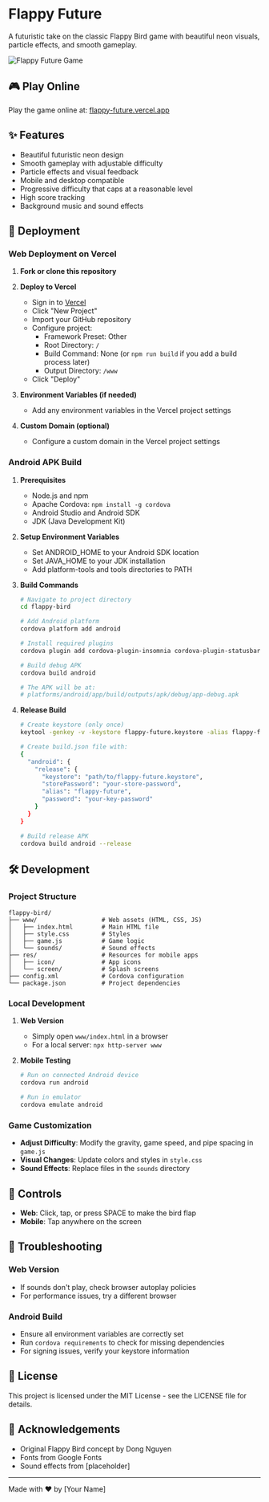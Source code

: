 # Flappy Future

A futuristic take on the classic Flappy Bird game with beautiful neon visuals, particle effects, and smooth gameplay.

![Flappy Future Game](https://via.placeholder.com/800x400?text=Flappy+Future+Game)

## 🎮 Play Online

Play the game online at: [flappy-future.vercel.app](https://flappy-future.vercel.app)

## ✨ Features

- Beautiful futuristic neon design
- Smooth gameplay with adjustable difficulty
- Particle effects and visual feedback
- Mobile and desktop compatible
- Progressive difficulty that caps at a reasonable level
- High score tracking
- Background music and sound effects

## 🚀 Deployment

### Web Deployment on Vercel

1. **Fork or clone this repository**

2. **Deploy to Vercel**
   - Sign in to [Vercel](https://vercel.com)
   - Click "New Project"
   - Import your GitHub repository
   - Configure project:
     - Framework Preset: Other
     - Root Directory: `/`
     - Build Command: None (or `npm run build` if you add a build process later)
     - Output Directory: `/www`
   - Click "Deploy"

3. **Environment Variables (if needed)**
   - Add any environment variables in the Vercel project settings

4. **Custom Domain (optional)**
   - Configure a custom domain in the Vercel project settings

### Android APK Build

1. **Prerequisites**
   - Node.js and npm
   - Apache Cordova: `npm install -g cordova`
   - Android Studio and Android SDK
   - JDK (Java Development Kit)

2. **Setup Environment Variables**
   - Set ANDROID_HOME to your Android SDK location
   - Set JAVA_HOME to your JDK installation
   - Add platform-tools and tools directories to PATH

3. **Build Commands**
   ```bash
   # Navigate to project directory
   cd flappy-bird
   
   # Add Android platform
   cordova platform add android
   
   # Install required plugins
   cordova plugin add cordova-plugin-insomnia cordova-plugin-statusbar
   
   # Build debug APK
   cordova build android
   
   # The APK will be at:
   # platforms/android/app/build/outputs/apk/debug/app-debug.apk
   ```

4. **Release Build**
   ```bash
   # Create keystore (only once)
   keytool -genkey -v -keystore flappy-future.keystore -alias flappy-future -keyalg RSA -keysize 2048 -validity 10000
   
   # Create build.json file with:
   {
     "android": {
       "release": {
         "keystore": "path/to/flappy-future.keystore",
         "storePassword": "your-store-password",
         "alias": "flappy-future",
         "password": "your-key-password"
       }
     }
   }
   
   # Build release APK
   cordova build android --release
   ```

## 🛠️ Development

### Project Structure

```
flappy-bird/
├── www/                  # Web assets (HTML, CSS, JS)
│   ├── index.html        # Main HTML file
│   ├── style.css         # Styles
│   ├── game.js           # Game logic
│   └── sounds/           # Sound effects
├── res/                  # Resources for mobile apps
│   ├── icon/             # App icons
│   └── screen/           # Splash screens
├── config.xml            # Cordova configuration
└── package.json          # Project dependencies
```

### Local Development

1. **Web Version**
   - Simply open `www/index.html` in a browser
   - For a local server: `npx http-server www`

2. **Mobile Testing**
   ```bash
   # Run on connected Android device
   cordova run android
   
   # Run in emulator
   cordova emulate android
   ```

### Game Customization

- **Adjust Difficulty**: Modify the gravity, game speed, and pipe spacing in `game.js`
- **Visual Changes**: Update colors and styles in `style.css`
- **Sound Effects**: Replace files in the `sounds` directory

## 📱 Controls

- **Web**: Click, tap, or press SPACE to make the bird flap
- **Mobile**: Tap anywhere on the screen

## 🔧 Troubleshooting

### Web Version
- If sounds don't play, check browser autoplay policies
- For performance issues, try a different browser

### Android Build
- Ensure all environment variables are correctly set
- Run `cordova requirements` to check for missing dependencies
- For signing issues, verify your keystore information

## 📄 License

This project is licensed under the MIT License - see the LICENSE file for details.

## 🙏 Acknowledgements

- Original Flappy Bird concept by Dong Nguyen
- Fonts from Google Fonts
- Sound effects from [placeholder]

---

Made with ❤️ by [Your Name]
